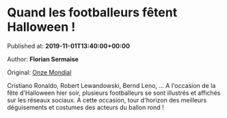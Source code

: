
# Quand les footballeurs fêtent Halloween !

Published at: **2019-11-01T13:40:00+00:00**

Author: **Florian Sermaise**

Original: [Onze Mondial](http://www.onzemondial.com/vestiaire/quand-les-footballeurs-fetent-halloween-201394)

Cristiano Ronaldo, Robert Lewandowski, Bernd Leno, ... A l'occasion de la fête d'Halloween hier soir, plusieurs footballeurs se sont illustrés et affichés sur les réseaux sociaux. A cette occasion, tour d'horizon des meilleurs déguisements et costumes des acteurs du ballon rond !
